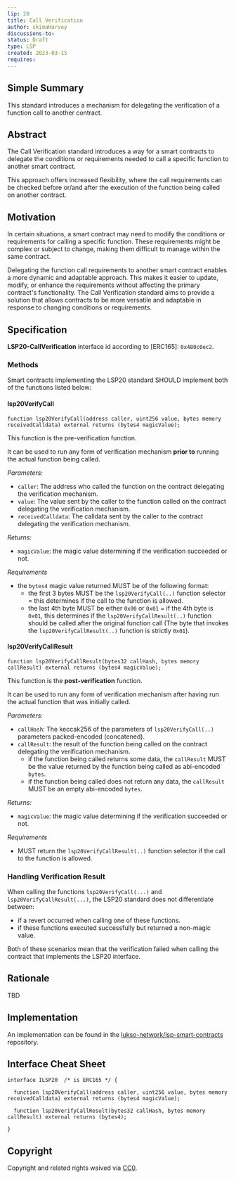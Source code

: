 ```yaml
---
lip: 20
title: Call Verification
author: skimaHarvey
discussions-to:
status: Draft
type: LSP
created: 2023-03-15
requires: 
---
```


## Simple Summary

This standard introduces a mechanism for delegating the verification of a function call to another contract.
 
## Abstract

The Call Verification standard introduces a way for a smart contracts to delegate the conditions or requirements needed to call a specific function to another smart contract. 

This approach offers increased flexibility, where the call requirements can be checked before or/and after the execution of the function being called on another contract.

## Motivation

In certain situations, a smart contract may need to modify the conditions or requirements for calling a specific function. These requirements might be complex or subject to change, making them difficult to manage within the same contract.

Delegating the function call requirements to another smart contract enables a more dynamic and adaptable approach. This makes it easier to update, modify, or enhance the requirements without affecting the primary contract's functionality. The Call Verification standard aims to provide a solution that allows contracts to be more versatile and adaptable in response to changing conditions or requirements.


## Specification

**LSP20-CallVerification** interface id according to [ERC165]: `0x480c0ec2`.

### Methods

Smart contracts implementing the LSP20 standard SHOULD implement both of the functions listed below:

#### lsp20VerifyCall

```solidity
function lsp20VerifyCall(address caller, uint256 value, bytes memory receivedCalldata) external returns (bytes4 magicValue);
```

This function is the pre-verification function.

It can be used to run any form of verification mechanism **prior to** running the actual function being called.

_Parameters:_

- `caller`: The address who called the function on the contract delegating the verification mechanism.
- `value`:  The value sent by the caller to the function called on the contract delegating the verification mechanism.
- `receivedCalldata`: The calldata sent by the caller to the contract delegating the verification mechanism.

_Returns:_ 

- `magicValue`: the magic value determining if the verification succeeded or not.

_Requirements_

- the `bytes4` magic value returned MUST be of the following format: 
  - the first 3 bytes MUST be the `lsp20VerifyCall(..)` function selector = this determines if the call to the function is allowed.
  - the last 4th byte MUST be either `0x00` or `0x01` = if the 4th byte is `0x01`, this determines if the `lsp20VerifyCallResult(..)` function should be called after the original function call (The byte that invokes the `lsp20VerifyCallResult(..)` function is strictly `0x01`).


#### lsp20VerifyCallResult

```solidity
function lsp20VerifyCallResult(bytes32 callHash, bytes memory callResult) external returns (bytes4 magicValue);
```

This function is the **post-verification** function.

It can be used to run any form of verification mechanism after having run the actual function that was initially called.

_Parameters:_

- `callHash`: The keccak256 of the parameters of `lsp20VerifyCall(..)` parameters packed-encoded (concatened).
- `callResult`: the result of the function being called on the contract delegating the verification mechanism.
  - if the function being called returns some data, the `callResult` MUST be the value returned by the function being called as abi-encoded `bytes`.
  - if the function being called does not return any data, the `callResult` MUST be an empty abi-encoded `bytes`.

_Returns:_ 

- `magicValue`: the magic value determining if the verification succeeded or not.

_Requirements_

- MUST return the `lsp20VerifyCallResult(..)` function selector if the call to the function is allowed.

### Handling Verification Result

When calling the functions `lsp20VerifyCall(...)` and `lsp20VerifyCallResult(...)`, the LSP20 standard does not differentiate between:

- if a revert occurred when calling one of these functions.
- if these functions executed successfully but returned a non-magic value.

Both of these scenarios mean that the verification failed when calling the contract that implements the LSP20 interface.

## Rationale

TBD

## Implementation

An implementation can be found in the [lukso-network/lsp-smart-contracts] repository.

## Interface Cheat Sheet

```solidity
interface ILSP20  /* is ERC165 */ {

  function lsp20VerifyCall(address caller, uint256 value, bytes memory receivedCalldata) external returns (bytes4 magicValue);

  function lsp20VerifyCallResult(bytes32 callHash, bytes memory callResult) external returns (bytes4);

}
```

## Copyright

Copyright and related rights waived via [CC0](https://creativecommons.org/publicdomain/zero/1.0/).

[lukso-network/lsp-smart-contracts]: <https://github.com/lukso-network/lsp-smart-contracts/blob/develop/contracts/>
